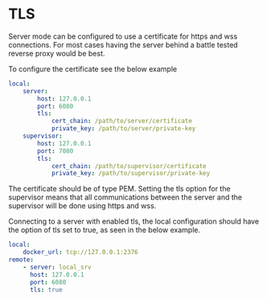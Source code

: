 # TLS

Server mode can be configured to use a certificate for https and wss connections. For most cases having the server behind a battle tested reverse proxy would be best.

To configure the certificate see the below example
```yaml
local:
    server:
        host: 127.0.0.1
        port: 6080
        tls:
            cert_chain: /path/to/server/certificate
            private_key: /path/to/server/private-key
    supervisor:
        host: 127.0.0.1
        port: 7080
        tls:
            cert_chain: /path/to/supervisor/certificate
            private_key: /path/to/supervisor/private-key

```
The certificate should be of type PEM. Setting the tls option for the supervisor means that all communications between the server and the supervisor will be done using https and wss.

Connecting to a server with enabled tls, the local configuration should have the option of tls set to true, as seen in the below example.
```yaml
local:
    docker_url: tcp://127.0.0.1:2376
remote:
    - server: local_srv
      host: 127.0.0.1
      port: 6080
      tls: true
```
